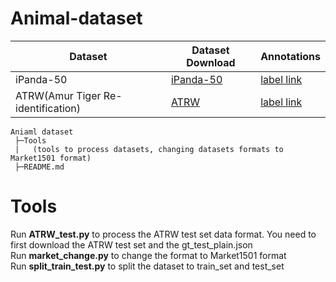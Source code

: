 # Animal-dataset
| Dataset | Dataset Download | Annotations |
| ---- | ---- | ---- |
| iPanda-50 | [iPanda-50](https://github.com/iPandaDateset/iPanda-50) | [label link](https://drive.google.com/drive/folders/1jhk8qgyWMbL1Ykd_GlAjh2Vn2e_wMJmc?usp=sharing) |
| ATRW(Amur Tiger Re-identification) | [ATRW](https://www.kaggle.com/datasets/quadeer15sh/amur-tiger-reidentification) | [label link](https://drive.google.com/drive/folders/1HlFVl5SPcKFWElo9cwq7eTyL1qwEeSSD?usp=sharing) |  


```
Aniaml dataset  
 ├─Tools  
 |   (tools to process datasets, changing datasets formats to Market1501 format)  
 ├─README.md
```

# Tools
Run **ATRW_test.py** to process the ATRW test set data format. You need to first download the ATRW test set and the gt_test_plain.json  
Run **market_change.py** to change the format to Market1501 format  
Run **split_train_test.py** to split the dataset to train_set and test_set  
